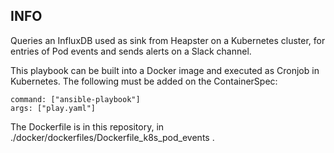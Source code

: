 ## INFO

Queries an InfluxDB used as sink from Heapster on a Kubernetes cluster, for entries of Pod events and sends alerts on a Slack channel.

This playbook can be built into a Docker image and executed as Cronjob in Kubernetes. The following must be added on the ContainerSpec:
```
command: ["ansible-playbook"]
args: ["play.yaml"]
```
The Dockerfile is in this repository, in ./docker/dockerfiles/Dockerfile_k8s_pod_events .
